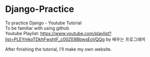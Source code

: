 # Django-Practice
To practice Django - Youtube Tutorial</br>
To be familiar with using github</br>
Youtube Playlist: https://www.youtube.com/playlist?list=PLEYmkoTDkhFwshtF_c00ZE8BbwsEoVQQg by 배우는 프로그래머</br>

After finishing the tutorial, I'll make my own website.</br>

